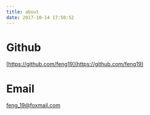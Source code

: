 ```yaml
---
title: about
date: 2017-10-14 17:50:52
---
```




# Github

[https://github.com/feng19](https://github.com/feng19)

# Email

[feng_19@foxmail.com](mailto:feng_19@foxmail.com)